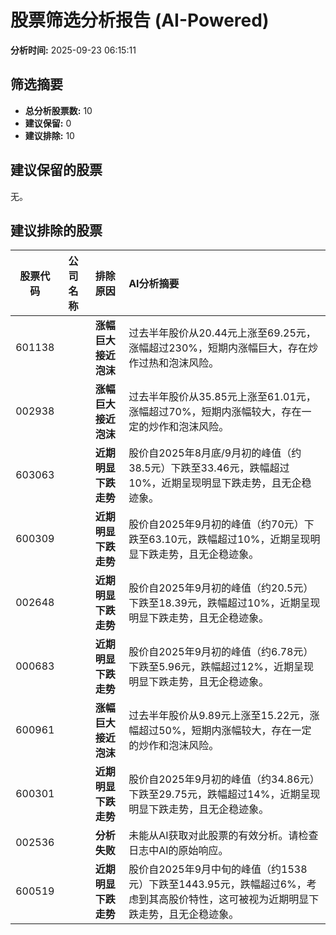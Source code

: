 # 股票筛选分析报告 (AI-Powered)

**分析时间:** 2025-09-23 06:15:11

## 筛选摘要

- **总分析股票数:** 10
- **建议保留:** 0
- **建议排除:** 10

## 建议保留的股票

无。


## 建议排除的股票

| 股票代码 | 公司名称 | 排除原因 | AI分析摘要 |
|:---:|:---:|:---:|:---|
| 601138 |  | **涨幅巨大接近泡沫** | 过去半年股价从20.44元上涨至69.25元，涨幅超过230%，短期内涨幅巨大，存在炒作过热和泡沫风险。 |
| 002938 |  | **涨幅巨大接近泡沫** | 过去半年股价从35.85元上涨至61.01元，涨幅超过70%，短期内涨幅较大，存在一定的炒作和泡沫风险。 |
| 603063 |  | **近期明显下跌走势** | 股价自2025年8月底/9月初的峰值（约38.5元）下跌至33.46元，跌幅超过10%，近期呈现明显下跌走势，且无企稳迹象。 |
| 600309 |  | **近期明显下跌走势** | 股价自2025年9月初的峰值（约70元）下跌至63.10元，跌幅超过10%，近期呈现明显下跌走势，且无企稳迹象。 |
| 002648 |  | **近期明显下跌走势** | 股价自2025年9月初的峰值（约20.5元）下跌至18.39元，跌幅超过10%，近期呈现明显下跌走势，且无企稳迹象。 |
| 000683 |  | **近期明显下跌走势** | 股价自2025年9月初的峰值（约6.78元）下跌至5.96元，跌幅超过12%，近期呈现明显下跌走势，且无企稳迹象。 |
| 600961 |  | **涨幅巨大接近泡沫** | 过去半年股价从9.89元上涨至15.22元，涨幅超过50%，短期内涨幅较大，存在一定的炒作和泡沫风险。 |
| 600301 |  | **近期明显下跌走势** | 股价自2025年9月初的峰值（约34.86元）下跌至29.75元，跌幅超过14%，近期呈现明显下跌走势，且无企稳迹象。 |
| 002536 |  | **分析失败** | 未能从AI获取对此股票的有效分析。请检查日志中AI的原始响应。 |
| 600519 |  | **近期明显下跌走势** | 股价自2025年9月中旬的峰值（约1538元）下跌至1443.95元，跌幅超过6%，考虑到其高股价特性，这可被视为近期明显下跌走势，且无企稳迹象。 |
